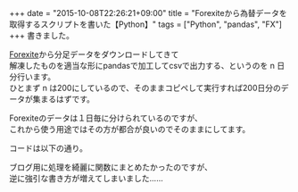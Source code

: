 +++
date = "2015-10-08T22:26:21+09:00"
title = "Forexiteから為替データを取得するスクリプトを書いた【Python】"
tags = ["Python", "pandas", "FX"]
+++
書きました。  

[Forexite](https://www.forexite.com/)から分足データをダウンロードしてきて  
解凍したものを適当な形にpandasで加工してcsvで出力する、というのを n 日分行います。  
ひとまず n は200にしているので、そのままコピペして実行すれば200日分のデータが集まるはずです。  

Forexiteのデータは１日毎に分けられているのですが、  
これから使う用途ではその方が都合が良いのでそのままにしてます。  

コードは以下の通り。  
<script src="https://gist.github.com/zaburo-ch/2ad144ae43a10844a646.js"></script>

ブログ用に処理を綺麗に関数にまとめたかったのですが、  
逆に強引な書き方が増えてしまいました......  
